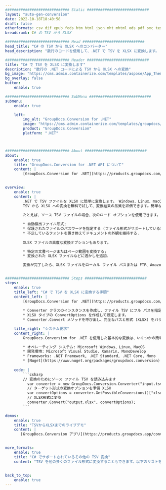 ```yaml
---
############################# Static ############################
layout: "auto-gen-conversion"
date: 2022-10-18T18:40:58
draft: false
otherformats: csv dif epub fods htm html json mht mhtml ods pdf sxc tex tsv xlam xls xlsb xlsm xlsx xlt xltm xltx xml xps
breadcrumb: C# の TSV から XLSX

############################# Head ############################
head_title: "C# の TSV から XLSX へのコンバーター"
head_description: "数行のコードを使用して、.NET で TSV を XLSX に変換します。 GroupDocs ドキュメント変換 API を使用して、160 を超えるファイル形式を変換します。"

############################# Header ############################
title: "C# で TSV を XLSX に変換します"
description: "数行の .NET コードによる TSV から XLSX への変換"
bg_image: "https://cms.admin.containerize.com/templates/aspose/App_Themes/V3/images/bg/header1.png"
bg_overlay: false
button:
    enable: true

############################# SubMenu ############################
submenu:
    enable: true

    left:
        img_alt: "GroupDocs.Conversion for .NET"
        image: "https://cms.admin.containerize.com/templates/groupdocs/images/product-logos/90x90-noborder/groupdocs-conversion-net.png"
        product: "GroupDocs.Conversion"
        platform: ".NET"



############################# About ############################
about:
    enable: true
    title: "GroupDocs.Conversion for .NET API について"
    content: |
        [GroupDocs.Conversion for .NET](https://products.groupdocs.com/conversion/net/) を使用して、Microsoft Word、Excel、PowerPoint、PDF、Visio、およびその他の形式を変換できます。 GroupDocs.Conversion は、高いパフォーマンスが要求されるバックエンドおよび内部システムに適したスタンドアロン API です。 Microsoft や Open Office などのソフトウェアには依存しません。
    

overview:
    enable: true
    content: |
        .NET で TSV ファイルを XLSX に簡単に変換します。 Windows、Linux、macOS など、任意のプラットフォームで C# コード行を 2 行だけ使用できます。
        TSV から XLSX への変換を無料で試して、変換結果の品質を評価できます。簡単なファイル変換のシナリオに加えて、ソース TSV ファイルをロードし、出力 XLSX 結果を保存するためのより高度なオプションを試すことができます。 
        
        たとえば、ソース TSV ファイルの場合、次のロード オプションを使用できます。

        * 自動検出ファイル形式;
        * 保護されたファイルのパスワードを指定する (ファイル形式がサポートしている場合);
        * 不足しているフォントを置き換えてドキュメントの外観を維持する.
        
        XLSX ファイルの高度な変換オプションもあります。

        * 特定の文書ページまたはページ範囲を変換する;
        * 変換された XLSX ファイルなどに透かしを追加.

        変換が完了したら、XLSX ファイルをローカル ファイル パスまたは FTP、Amazon S3、Google Drive、Dropbox などのサードパーティ ストレージに保存できます。注意してください - TSV を {{ に変換するにはTO}} MS Office、Open Office、Adobe Acrobat Reader などの追加のソフトウェアをインストールする必要はありません。


############################# Steps ############################
steps:
    enable: true
    title_left: "C# で TSV を XLSX に変換する手順"
    content_left: |
        [GroupDocs.Conversion for .NET](https://products.groupdocs.com/conversion/net/) を使用すると、開発者は数行のコードで TSV ファイルを XLSX に簡単に変換できます。
        
        * Converter クラスのインスタンスを作成し、ファイル TSV にフル パスを指定します。
        * XLSX タイプの ConvertOptions を作成して設定します。
        * Converter.Convert メソッドを呼び出し、完全なパスと形式 (XLSX) をパラメーターとして渡します。

    title_right: "システム要求"
    content_right: |
        GroupDocs.Conversion for .NET を使用した基本的な変換は、いくつかの簡単な手順で実行できます。当社の API は、すべての主要なプラットフォームとオペレーティング システムでサポートされています。以下のコードを実行する前に、システムに次の前提条件がインストールされていることを確認してください。

        * オペレーティング システム: Microsoft Windows、Linux、MacOS
        * 開発環境: Microsoft Visual Studio, Xamarin, MonoDevelop
        * Frameworks: .NET Framework, .NET Standard, .NET Core, Mono
        * [Nuget](https://www.nuget.org/packages/groupdocs.conversion) から最新の GroupDocs.Conversion for .NET を取得します
         
    code: |
        ```csharp    
        // 変換のためにソース ファイル TSV を読み込みます
          var converter = new GroupDocs.Conversion.Converter("input.tsv");
          // ターゲット形式の変換オプションを準備 XLSX
          var convertOptions = converter.GetPossibleConversions()["xlsx"].ConvertOptions;
          // XLSX形式に変換
          converter.Convert("output.xlsx", convertOptions);
        ```

demos:
    enable: true
    title: "TSVからXLSXまでのライブデモ"
    content: |
       [GroupDocs.Conversion アプリ](https://products.groupdocs.app/conversion/family) Web サイトにアクセスして、今すぐ TSV を XLSX に変換してください。オンラインデモには次の利点があります
          

more_formats:
    enable: true
    title: "C# でサポートされているその他の TSV 変換"
    content: "TSV を他の多くのファイル形式に変換することもできます。以下のリストをご覧ください。"
       
       
back_to_top:
    enable: true
---
```

